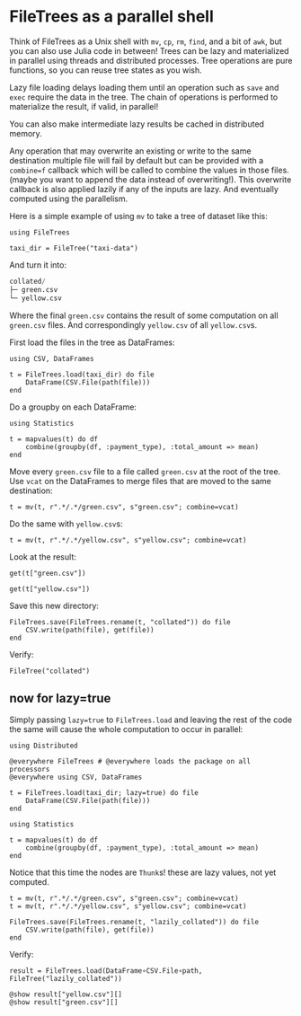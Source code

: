 # FileTrees as a parallel shell

Think of FileTrees as a Unix shell with `mv`, `cp`, `rm`, `find`, and a bit of `awk`, but you can also use Julia code in between! Trees can be lazy and materialized in parallel using threads and distributed processes. Tree operations are pure functions, so you can reuse tree states as you wish.

Lazy file loading delays loading them until an operation such as `save` and `exec` require the data in the tree. The chain of operations is performed to materialize the result, if valid, in parallel!

You can also make intermediate lazy results be cached in distributed memory.

Any operation that may overwrite an existing or write to the same destination multiple file will fail by default but can be provided with a `combine=f` callback which will be called to combine the values in those files. (maybe you want to append the data instead of overwriting!). This overwrite callback is also applied lazily if any of the inputs are lazy. And eventually computed using the parallelism.


Here is a simple example of using `mv` to take a tree of dataset like this:


```julia:dir1
using FileTrees

taxi_dir = FileTree("taxi-data")
```

And turn it into:

```julia
collated/
├─ green.csv
└─ yellow.csv
```

Where the final `green.csv` contains the result of some computation on all `green.csv` files. And correspondingly `yellow.csv` of all `yellow.csv`s.


First load the files in the tree as DataFrames:

```julia:dir1
using CSV, DataFrames

t = FileTrees.load(taxi_dir) do file
    DataFrame(CSV.File(path(file)))
end
```
Do a groupby on each DataFrame:

```julia:dir1
using Statistics

t = mapvalues(t) do df
    combine(groupby(df, :payment_type), :total_amount => mean)
end
```

Move every `green.csv` file to a file called `green.csv` at the root of the tree. Use `vcat` on the DataFrames to merge files that are moved to the same destination:

```julia:dir1
t = mv(t, r".*/.*/green.csv", s"green.csv"; combine=vcat)
```

Do the same with `yellow.csv`s:

```julia:dir1
t = mv(t, r".*/.*/yellow.csv", s"yellow.csv"; combine=vcat)
```

Look at the result:

```julia:dir1
get(t["green.csv"])
```

```julia:dir1
get(t["yellow.csv"])
```

Save this new directory:

```julia:dir1
FileTrees.save(FileTrees.rename(t, "collated")) do file
    CSV.write(path(file), get(file))
end
```

Verify:

```julia:dir1
FileTree("collated")
```

## now for lazy=true

Simply passing `lazy=true` to `FileTrees.load` and leaving the rest of the code the same will cause the whole computation to occur in parallel:

```julia:dir1
using Distributed

@everywhere FileTrees # @everywhere loads the package on all processors
@everywhere using CSV, DataFrames

t = FileTrees.load(taxi_dir; lazy=true) do file
    DataFrame(CSV.File(path(file)))
end
```

```julia:dir1
using Statistics

t = mapvalues(t) do df
    combine(groupby(df, :payment_type), :total_amount => mean)
end
```

Notice that this time the nodes are `Thunk`s! these are lazy values, not yet computed.
```julia:dir1
t = mv(t, r".*/.*/green.csv", s"green.csv"; combine=vcat)
t = mv(t, r".*/.*/yellow.csv", s"yellow.csv"; combine=vcat)
```

```julia:dir1
FileTrees.save(FileTrees.rename(t, "lazily_collated")) do file
    CSV.write(path(file), get(file))
end
```

Verify:

```julia:dir1
result = FileTrees.load(DataFrame∘CSV.File∘path, FileTree("lazily_collated"))
```

```julia:dir1
@show result["yellow.csv"][]
@show result["green.csv"][]
```
